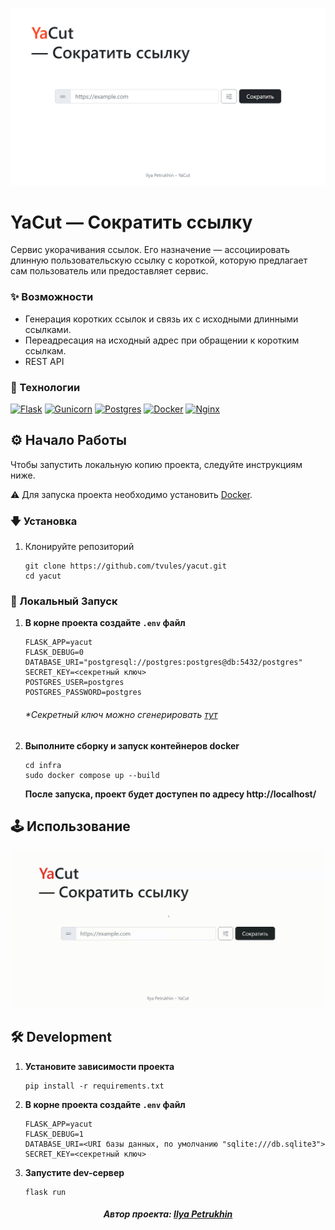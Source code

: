 ![image](./docs/preview.png)

# YaCut — Сократить ссылку

Cервис укорачивания ссылок.
Его назначение — ассоциировать длинную пользовательскую ссылку с короткой,
которую предлагает сам пользователь или предоставляет сервис.

### ✨ Возможности

- Генерация коротких ссылок и связь их с исходными длинными ссылками.
- Переадресация на исходный адрес при обращении к коротким ссылкам.
- REST API

### 🧰 Технологии

[![Flask][Flask-badge]][Flask-url]
[![Gunicorn][Gunicorn-badge]][Gunicorn-url]
[![Postgres][Postgres-badge]][Postgres-url]
[![Docker][Docker-badge]][Docker-url]
[![Nginx][Nginx-badge]][Nginx-url]

## ⚙ Начало Работы

Чтобы запустить локальную копию проекта, следуйте инструкциям ниже.

⚠ Для запуска проекта необходимо установить [Docker][Docker-url].

### 🡇 Установка

1. Клонируйте репозиторий

    ```shell
    git clone https://github.com/tvules/yacut.git
    cd yacut
    ```

### 🚀 Локальный Запуск

1. **В корне проекта создайте `.env` файл**

    ```shell
    FLASK_APP=yacut
    FLASK_DEBUG=0
    DATABASE_URI="postgresql://postgres:postgres@db:5432/postgres"
    SECRET_KEY=<секретный ключ>
    POSTGRES_USER=postgres
    POSTGRES_PASSWORD=postgres
    ```

    ###### **Секретный ключ можно сгенерировать [тут](https://djecrety.ir/)*

2. **Выполните сборку и запуск контейнеров docker**

    ```shell
    cd infra
    sudo docker compose up --build
    ```
    
    **После запуска, проект будет доступен по адресу http://localhost/**

## 🕹 Использование

![Usage-example](docs/usage_example.gif)

## 🛠 Development

1. **Установите зависимости проекта**

    ```shell
    pip install -r requirements.txt
    ```

2. **В корне проекта создайте `.env` файл**

    ```shell
    FLASK_APP=yacut
    FLASK_DEBUG=1
    DATABASE_URI=<URI базы данных, по умолчанию "sqlite:///db.sqlite3">
    SECRET_KEY=<секретный ключ>
    ```

3. **Запустите dev-сервер**

    ```shell
    flask run
    ```

<h5 align="center">Автор проекта: <a href="https://github.com/tvules">Ilya Petrukhin</a></h5>

<!-- MARKDOWN LINKS & BADGES -->
[Flask-badge]: https://img.shields.io/badge/flask-%23000.svg?style=for-the-badge&logo=flask&logoColor=white
[Flask-url]: https://flask.palletsprojects.com
[Gunicorn-badge]: https://img.shields.io/badge/gunicorn-%298729.svg?style=for-the-badge&logo=gunicorn&logoColor=white
[Gunicorn-url]: https://gunicorn.org/
[Postgres-badge]: https://img.shields.io/badge/postgres-%23316192.svg?style=for-the-badge&logo=postgresql&logoColor=white
[Postgres-url]: https://www.postgresql.org/
[Docker-badge]: https://img.shields.io/badge/docker-%230db7ed.svg?style=for-the-badge&logo=docker&logoColor=white
[Docker-url]: https://www.docker.com/
[Nginx-badge]: https://img.shields.io/badge/nginx-%23009639.svg?style=for-the-badge&logo=nginx&logoColor=white
[Nginx-url]: https://nginx.org
